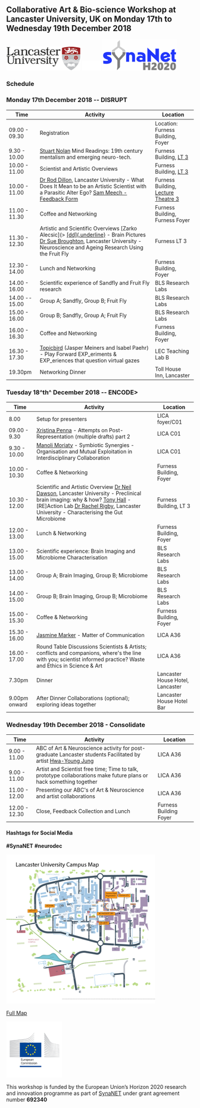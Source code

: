 ## Collaborative Art & Bio-science Workshop at **Lancaster University, UK** on **Monday 17th to Wednesday 19th December 2018**

<img src="https://raw.githubusercontent.com/cheapjack/DisruptEncodeConsolidate/master/media/LancsACLogo.png" width="200">
<img src="https://raw.githubusercontent.com/cheapjack/DisruptEncodeConsolidate/master/media/space.png" width="50">
<img src="https://raw.githubusercontent.com/cheapjack/DisruptEncodeConsolidate/master/media/synaNetLogo.png" width="200">

### Schedule

### Monday 17th December 2018 -- DISRUPT

|Time|Activity|Location
|------|------|------
|09.00 - 09.30| Registration|Location: Furness Building, Foyer
|9.30 - 10.00|[Stuart Nolan](http://stuartnolan.com/) Mind Readings: 19th century mentalism and emerging neuro-tech.|Furness Building, [LT 3](https://photospheres.lancaster.ac.uk/photospheres/115)
|10.00 - 11.00|Scientist and Artistic Overviews|Furness Building, [LT 3](https://photospheres.lancaster.ac.uk/photospheres/115)
|10.00 - 11.00|[Dr Rod Dillon](http://www.lancaster.ac.uk/fhm/about-us/people/rod-dillon), Lancaster University - What Does It Mean to be an Artistic Scientist with a Parasitic Alter Ego? [Sam Meech - Feedback Form](http://smeech.co.uk)|Furness Building, [Lecture Theatre 3](https://photospheres.lancaster.ac.uk/photospheres/115)
|11.00 - 11.30|Coffee and Networking|Furness Building, Furness Foyer
|11.30 - 12.30|Artistic and Scientific Overviews [Zarko Alecsic](> [[dd]{.underline}](http://www.zarkoaleksic.co/) - Brain Pictures [Dr Sue Broughton](https://www.staffdirectory.lancaster.ac.uk/staffdirectory/staffprofile.aspx?id=00451489), Lancaster University - Neuroscience and Ageing Research Using the Fruit Fly|Furness LT 3
|12.30 - 14.00|Lunch and Networking|Furness Building, Foyer
|14.00 - 16.00|Scientific experience of Sandfly and Fruit Fly research|BLS Research Labs|
|14.00 -- 15.00|Group A; Sandfly, Group B; Fruit Fly|BLS Research Labs
|15.00 - 16.00|Group B; Sandfly, Group A; Fruit Fly|BLS Research Labs
|16.00 - 16.30|Coffee and Networking|Furness Building, Foyer
|16.30 - 17.30|[Topicbird](http://thetopicbird.com/) (Jasper Meiners and Isabel Paehr) - Play Forward EXP\_eriments & EXP\_eriences that question virtual gazes|LEC Teaching Lab B|
|19.30pm| Networking Dinner| Toll House Inn, Lancaster

### Tuesday 18^th^ December 2018 -- ENCODE\>

|Time|Activity|Location
|------|------|------
|8.00|Setup for presenters|LICA foyer/C01
|09.00 - 9.30|[Xristina Penna](http://xristinapenna.com/) - Attempts on Post-Representation (multiple drafts) part 2|LICA C01
|9.30 - 10.00|[Manoli Moriaty](https://manolimoriaty.com) - Symbiotic Synergies - Organisation and Mutual Exploitation in Interdisciplinary Collaboration|LICA C01
|10.00 - 10.30|Coffee & Networking|Furness Building, Foyer
|10.30 - 12.00|Scientific and Artistic Overview [Dr Neil Dawson](https://www.staffdirectory.lancaster.ac.uk/staffdirectory/staffprofile.aspx?id=00537800), Lancaster University - Preclinical brain imaging: why & how? [Tony Hall](http://www.antonyhall.net/) - \[RE\]Action Lab  [Dr Rachel Rigby](https://www.staffdirectory.lancaster.ac.uk/staffdirectory/staffprofile.aspx?id=00419496), Lancaster University - Characterising the Gut Microbiome|Furness Building, LT 3
|12.00 - 13.00|Lunch & Networking|Furness Building, Foyer
|13.00 - 15.00|Scientific experience: Brain Imaging and Microbiome Characterisation|BLS Research Labs
|13.00 - 14.00|Group A; Brain Imaging, Group B; Microbiome|BLS Research Labs
|14.00 - 15.00|Group B; Brain Imaging, Group B; Microbiome|BLS Research Labs
|15.00 - 15.30|Coffee & Networking|Furness Building, Foyer
|15.30 - 16.00|[Jasmine Marker](https://cargocollective.com/mycongarde) - Matter of Communication|LICA A36
|16.00 - 17.00|Round Table Discussions Scientists & Artists; conflicts and companions, where's the line with you; scientist informed practice? Waste and Ethics in Science & Art|LICA A36
|7.30pm|Dinner|Lancaster House Hotel, Lancaster
|9.00pm onward|After Dinner Collaborations (optional); exploring ideas together|Lancaster House Hotel Bar

### Wednesday 19th December 2018 - Consolidate

|Time|Activity|Location
|------|------|-----
|9.00 - 11.00|ABC of Art & Neuroscience activity for post-graduate Lancaster students Facilitated by artist [Hwa-Young Jung](http://slyrabbit.net)|LICA A36
|9.00 - 11.00|Artist and Scientist free time; Time to talk, prototype collaborations make future plans or hack something together|LICA A36
|11.00 - 12.00|Presenting our ABC\'s of Art & Neuroscience and artist collaborations|LICA A36
|12.00 - 12.30|Close, Feedback Collection and Lunch|Furness Building Foyer


#### Hashtags for Social Media

**\#SynaNET** **\#neurodec**

<img src="images/map.png" width="400">

[Full Map](http://www.lancaster.ac.uk/media/lancaster-university/content-assets/documents/maps/campus-map.pdf)
 
<img src="https://raw.githubusercontent.com/cheapjack/DisruptEncodeConsolidate/master/media/European-Commission-1.jpg" width="150">

This workshop is funded by the European Union’s Horizon 2020 research and innovation programme as part of [SynaNET](www.synanet2020.com) under grant agreement number **692340**
